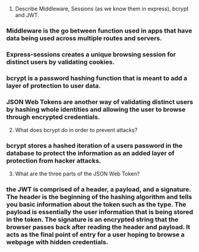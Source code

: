 <!-- Answers to the Short Answer Essay Questions go here -->

1.  Describe Middleware, Sessions (as we know them in express), bcrypt and JWT.

### Middleware is the go between function used in apps that have data being used across multiple routes and servers.

### Express-sessions creates a unique browsing session for distinct users by validating cookies. 

### bcrypt is a password hashing function that is meant to add a layer of protection to user data. 

### JSON Web Tokens are another way of validating distinct users by hashing whole identities and allowing the user to browse through encrypted credentials.

2.  What does bcrypt do in order to prevent attacks?

### bcrypt stores a hashed iteration of a users password in the database to protect the information as an added layer of protection from hacker attacks.

3.  What are the three parts of the JSON Web Token?

### the JWT is comprised of a header, a payload, and a signature. The header is the beginning of the hashing algorithm and tells you basic information about the token such as the type. The payload is essentially the user information that is being stored in the token. The signature is an encrypted string that the browser passes back after reading the header and payload. It acts as the final point of entry for a user hoping to browse a webpage with hidden credentials.